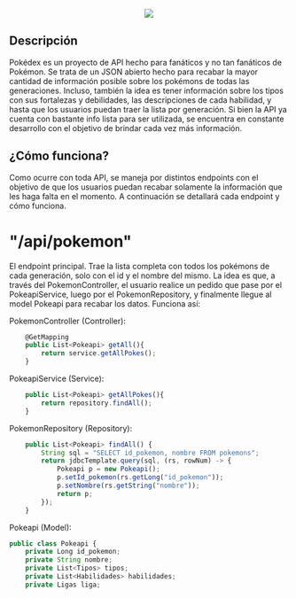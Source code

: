 <!-- logo -->
<p align="center">
  <img src="https://archives.bulbagarden.net/media/upload/4/4b/Pok%C3%A9dex_logo.png">
</p>

<h2>
  Descripción
</h2>
Pokédex es un proyecto de API hecho para fanáticos y no tan fanáticos de Pokémon. Se trata de un JSON abierto hecho para recabar la mayor cantidad de información posible sobre los pokémons de todas las generaciones. Incluso, también la idea es tener información sobre los tipos con sus fortalezas y debilidades, las descripciones de cada habilidad, y hasta que los usuarios puedan traer la lista por generación. Si bien la API ya cuenta con bastante info lista para ser utilizada, se encuentra en constante desarrollo con el objetivo de brindar cada vez más información.

<h2>
  ¿Cómo funciona?
</h2>
Como ocurre con toda API, se maneja por distintos endpoints con el objetivo de que los usuarios puedan recabar solamente la información que les haga falta en el momento. A continuación se detallará cada endpoint y cómo funciona.

<h1>
  "/api/pokemon"
</h1>
El endpoint principal. Trae la lista completa con todos los pokémons de cada generación, solo con el id y el nombre del mismo. La idea es que, a través del PokemonController, el usuario realice un pedido que pase por el PokeapiService, luego por el PokemonRepository, y finalmente llegue al model Pokeapi para recabar los datos. Funciona así:

PokemonController (Controller):
```js
    @GetMapping
    public List<Pokeapi> getAll(){
        return service.getAllPokes();
    }
```

PokeapiService (Service):
```js
    public List<Pokeapi> getAllPokes(){
        return repository.findAll();
    }
```
PokemonRepository (Repository):
```js
    public List<Pokeapi> findAll() {
        String sql = "SELECT id_pokemon, nombre FROM pokemons";
        return jdbcTemplate.query(sql, (rs, rowNum) -> {
            Pokeapi p = new Pokeapi();
            p.setId_pokemon(rs.getLong("id_pokemon"));
            p.setNombre(rs.getString("nombre"));
            return p;
        });
    }
```
Pokeapi (Model):
```js
public class Pokeapi {
    private Long id_pokemon;
    private String nombre;
    private List<Tipos> tipos;
    private List<Habilidades> habilidades;
    private Ligas liga;
```
